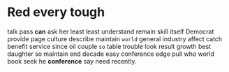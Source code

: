 
# Red every tough
talk pass **can** ask her                                                                                      least
least understand remain skill itself Democrat provide page culture describe maintain `world` general industry affect catch benefit service since oil couple `so` table trouble look result growth best daughter so maintain end decade easy conference edge pull who world book seek he **conference** say need recently.
